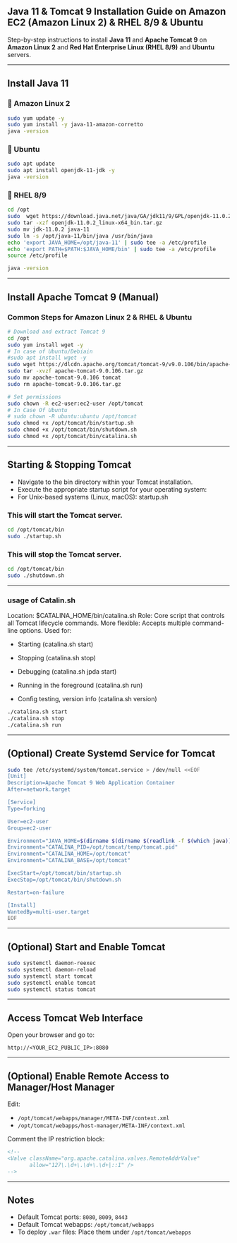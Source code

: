 ## Java 11 & Tomcat 9 Installation Guide on Amazon EC2 (Amazon Linux 2) & RHEL 8/9 & Ubuntu

Step-by-step instructions to install **Java 11** and **Apache Tomcat 9** on **Amazon Linux 2** and **Red Hat Enterprise Linux (RHEL 8/9)** and **Ubuntu** servers.

---

## Install Java 11

### 🔹 Amazon Linux 2

```bash
sudo yum update -y
sudo yum install -y java-11-amazon-corretto
java -version
```

### 🔹 Ubuntu

```bash
sudo apt update
sudo apt install openjdk-11-jdk -y
java -version
```


### 🔹 RHEL 8/9

```bash
cd /opt
sudo  wget https://download.java.net/java/GA/jdk11/9/GPL/openjdk-11.0.2_linux-x64_bin.tar.gz
sudo tar -xzf openjdk-11.0.2_linux-x64_bin.tar.gz
sudo mv jdk-11.0.2 java-11
sudo ln -s /opt/java-11/bin/java /usr/bin/java
echo 'export JAVA_HOME=/opt/java-11' | sudo tee -a /etc/profile
echo 'export PATH=$PATH:$JAVA_HOME/bin' | sudo tee -a /etc/profile
source /etc/profile

java -version
```

---

## Install Apache Tomcat 9 (Manual)

### Common Steps for Amazon Linux 2 & RHEL & Ubuntu

```bash
# Download and extract Tomcat 9
cd /opt
sudo yum install wget -y
# In case of Ubuntu/Debiain
#sudo apt install wget -y
sudo wget https://dlcdn.apache.org/tomcat/tomcat-9/v9.0.106/bin/apache-tomcat-9.0.106.tar.gz
sudo tar -xvzf apache-tomcat-9.0.106.tar.gz
sudo mv apache-tomcat-9.0.106 tomcat
sudo rm apache-tomcat-9.0.106.tar.gz

# Set permissions
sudo chown -R ec2-user:ec2-user /opt/tomcat
# In Case Of Ubuntu
# sudo chown -R ubuntu:ubuntu /opt/tomcat
sudo chmod +x /opt/tomcat/bin/startup.sh
sudo chmod +x /opt/tomcat/bin/shutdown.sh
sudo chmod +x /opt/tomcat/bin/catalina.sh
```

---

## Starting & Stopping Tomcat
- Navigate to the bin directory within your Tomcat installation.
- Execute the appropriate startup script for your operating system:
- For Unix-based systems (Linux, macOS): startup.sh

### This will start the Tomcat server.

```bash
cd /opt/tomcat/bin
sudo ./startup.sh
```

### This will stop the Tomcat server.

```bash
cd /opt/tomcat/bin
sudo ./shutdown.sh
```
---

### usage of Catalin.sh

Location: $CATALINA_HOME/bin/catalina.sh
Role: Core script that controls all Tomcat lifecycle commands.
More flexible: Accepts multiple command-line options.
Used for:

- Starting (catalina.sh start)

- Stopping (catalina.sh stop)

- Debugging (catalina.sh jpda start)

- Running in the foreground (catalina.sh run)

- Config testing, version info (catalina.sh version)

```bash
./catalina.sh start
./catalina.sh stop
./catalina.sh run
```
---
## (Optional) Create Systemd Service for Tomcat

```bash
sudo tee /etc/systemd/system/tomcat.service > /dev/null <<EOF
[Unit]
Description=Apache Tomcat 9 Web Application Container
After=network.target

[Service]
Type=forking

User=ec2-user
Group=ec2-user

Environment="JAVA_HOME=$(dirname $(dirname $(readlink -f $(which java))))"
Environment="CATALINA_PID=/opt/tomcat/temp/tomcat.pid"
Environment="CATALINA_HOME=/opt/tomcat"
Environment="CATALINA_BASE=/opt/tomcat"

ExecStart=/opt/tomcat/bin/startup.sh
ExecStop=/opt/tomcat/bin/shutdown.sh

Restart=on-failure

[Install]
WantedBy=multi-user.target
EOF
```

---

## (Optional) Start and Enable Tomcat

```bash
sudo systemctl daemon-reexec
sudo systemctl daemon-reload
sudo systemctl start tomcat
sudo systemctl enable tomcat
sudo systemctl status tomcat
```

---

## Access Tomcat Web Interface

Open your browser and go to:

```
http://<YOUR_EC2_PUBLIC_IP>:8080
```

---

## (Optional) Enable Remote Access to Manager/Host Manager

Edit:

- `/opt/tomcat/webapps/manager/META-INF/context.xml`
- `/opt/tomcat/webapps/host-manager/META-INF/context.xml`

Comment the IP restriction block:

```xml
<!--
<Valve className="org.apache.catalina.valves.RemoteAddrValve"
       allow="127\.\d+\.\d+\.\d+|::1" />
-->
```

---

## Notes

- Default Tomcat ports: `8080`, `8009`, `8443`
- Default Tomcat webapps: `/opt/tomcat/webapps`
- To deploy `.war` files: Place them under `/opt/tomcat/webapps`

